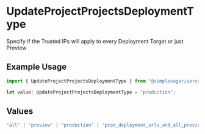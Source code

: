 # UpdateProjectProjectsDeploymentType

Specify if the Trusted IPs will apply to every Deployment Target or just Preview

## Example Usage

```typescript
import { UpdateProjectProjectsDeploymentType } from "@simplesagar/vercel/models/updateprojectop.js";

let value: UpdateProjectProjectsDeploymentType = "production";
```

## Values

```typescript
"all" | "preview" | "production" | "prod_deployment_urls_and_all_previews"
```